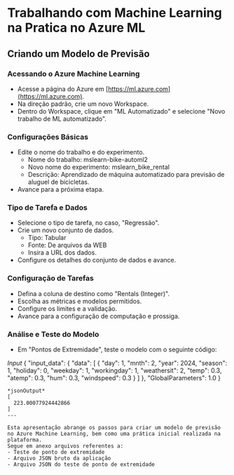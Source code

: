 # Trabalhando com Machine Learning na Pratica no Azure ML



## Criando um Modelo de Previsão

### Acessando o Azure Machine Learning

- Acesse a página do Azure em [https://ml.azure.com](https://ml.azure.com).
- Na direção padrão, crie um novo Workspace.
- Dentro do Workspace, clique em "ML Automatizado" e selecione "Novo trabalho de ML automatizado".

### Configurações Básicas

- Edite o nome do trabalho e do experimento.
  - Nome do trabalho: mslearn-bike-automl2
  - Novo nome do experimento: mslearn_bike_rental
  - Descrição: Aprendizado de máquina automatizado para previsão de aluguel de bicicletas.
- Avance para a próxima etapa.

### Tipo de Tarefa e Dados

- Selecione o tipo de tarefa, no caso, "Regressão".
- Crie um novo conjunto de dados.
  - Tipo: Tabular
  - Fonte: De arquivos da WEB
  - Insira a URL dos dados.
- Configure os detalhes do conjunto de dados e avance.

### Configuração de Tarefas

- Defina a coluna de destino como "Rentals (Integer)".
- Escolha as métricas e modelos permitidos.
- Configure os limites e a validação.
- Avance para a configuração de computação e prossiga.



### Análise e Teste do Modelo

- Em "Pontos de Extremidade", teste o modelo com o seguinte código:

*Input*
{
  "input_data": {
    "data": [
 {
      "day": 1,
      "mnth": 2,
      "year": 2024,
      "season": 1,
      "holiday": 0,
      "weekday": 1,
      "workingday": 1,
      "weathersit": 2,
      "temp": 0.3,
      "atemp": 0.3,
      "hum": 0.3,
      "windspeed": 0.3
    }
]
  },
"GlobalParameters": 1.0
}
```
*jsonOutput*
[
  223.00077924442866
]
---

Esta apresentação abrange os passos para criar um modelo de previsão no Azure Machine Learning, bem como uma prática inicial realizada na plataforma.
Segue em anexo arquivos referentes a:
- Teste de ponto de extremidade
- Arquivo JSON bruto da aplicação
- Arquivo JSON do teste de ponto de extremidade
